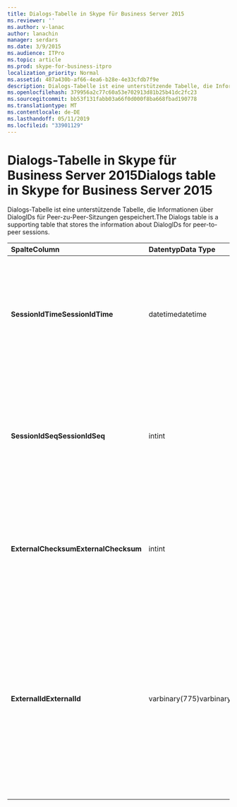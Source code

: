 ```yaml
---
title: Dialogs-Tabelle in Skype für Business Server 2015
ms.reviewer: ''
ms.author: v-lanac
author: lanachin
manager: serdars
ms.date: 3/9/2015
ms.audience: ITPro
ms.topic: article
ms.prod: skype-for-business-itpro
localization_priority: Normal
ms.assetid: 487a430b-af66-4ea6-b28e-4e33cfdb7f9e
description: Dialogs-Tabelle ist eine unterstützende Tabelle, die Informationen über DialogIDs für Peer-zu-Peer-Sitzungen gespeichert.
ms.openlocfilehash: 379956a2c77c60a53e702913d81b25b41dc2fc23
ms.sourcegitcommit: bb53f131fabb03a66f0d000f8ba668fbad190778
ms.translationtype: MT
ms.contentlocale: de-DE
ms.lasthandoff: 05/11/2019
ms.locfileid: "33901129"
---
```

# <a name="dialogs-table-in-skype-for-business-server-2015"></a><span data-ttu-id="c9b89-103">Dialogs-Tabelle in Skype für Business Server 2015</span><span class="sxs-lookup"><span data-stu-id="c9b89-103">Dialogs table in Skype for Business Server 2015</span></span>
 
<span data-ttu-id="c9b89-104">Dialogs-Tabelle ist eine unterstützende Tabelle, die Informationen über DialogIDs für Peer-zu-Peer-Sitzungen gespeichert.</span><span class="sxs-lookup"><span data-stu-id="c9b89-104">The Dialogs table is a supporting table that stores the information about DialogIDs for peer-to-peer sessions.</span></span>
  
|<span data-ttu-id="c9b89-105">**Spalte**</span><span class="sxs-lookup"><span data-stu-id="c9b89-105">**Column**</span></span>|<span data-ttu-id="c9b89-106">**Datentyp**</span><span class="sxs-lookup"><span data-stu-id="c9b89-106">**Data Type**</span></span>|<span data-ttu-id="c9b89-107">**Schlüssel/Index**</span><span class="sxs-lookup"><span data-stu-id="c9b89-107">**Key/Index**</span></span>|<span data-ttu-id="c9b89-108">**Details**</span><span class="sxs-lookup"><span data-stu-id="c9b89-108">**Details**</span></span>|
|:-----|:-----|:-----|:-----|
|<span data-ttu-id="c9b89-109">**SessionIdTime**</span><span class="sxs-lookup"><span data-stu-id="c9b89-109">**SessionIdTime**</span></span> <br/> |<span data-ttu-id="c9b89-110">datetime</span><span class="sxs-lookup"><span data-stu-id="c9b89-110">datetime</span></span>  <br/> |<span data-ttu-id="c9b89-111">Primary</span><span class="sxs-lookup"><span data-stu-id="c9b89-111">Primary</span></span>  <br/> |<span data-ttu-id="c9b89-112">Zeitpunkt der sitzungsanforderung; zusammen mit SessionIDSeq verwendet zur eindeutigen Identifizierung eine Sitzung.</span><span class="sxs-lookup"><span data-stu-id="c9b89-112">Time of session request; used in conjunction with SessionIDSeq to uniquely identify a session.</span></span>  <br/> |
|<span data-ttu-id="c9b89-113">**SessionIdSeq**</span><span class="sxs-lookup"><span data-stu-id="c9b89-113">**SessionIdSeq**</span></span> <br/> |<span data-ttu-id="c9b89-114">int</span><span class="sxs-lookup"><span data-stu-id="c9b89-114">int</span></span>  <br/> |<span data-ttu-id="c9b89-115">Primary</span><span class="sxs-lookup"><span data-stu-id="c9b89-115">Primary</span></span>  <br/> |<span data-ttu-id="c9b89-116">ID-Nummer, um die Sitzung zu identifizieren.</span><span class="sxs-lookup"><span data-stu-id="c9b89-116">ID number to identify the session.</span></span> <span data-ttu-id="c9b89-117">In Verbindung mit SessionIDTime verwendet, um eine Sitzung eindeutig zu identifizieren.</span><span class="sxs-lookup"><span data-stu-id="c9b89-117">Used in conjunction with SessionIDTime to uniquely identify a session.</span></span>  <br/> |
|<span data-ttu-id="c9b89-118">**ExternalChecksum**</span><span class="sxs-lookup"><span data-stu-id="c9b89-118">**ExternalChecksum**</span></span> <br/> |<span data-ttu-id="c9b89-119">int</span><span class="sxs-lookup"><span data-stu-id="c9b89-119">int</span></span>  <br/> | <br/> |<span data-ttu-id="c9b89-120">Prüfsumme der ExternalID.</span><span class="sxs-lookup"><span data-stu-id="c9b89-120">Checksum of the ExternalID.</span></span> <span data-ttu-id="c9b89-121">Dieses Feld wird verwendet, um die Datenbank Suchvorgänge zu beschleunigen.</span><span class="sxs-lookup"><span data-stu-id="c9b89-121">This field is used to increase the speed of database searches.</span></span>  <br/> |
|<span data-ttu-id="c9b89-122">**ExternalId**</span><span class="sxs-lookup"><span data-stu-id="c9b89-122">**ExternalId**</span></span> <br/> |<span data-ttu-id="c9b89-123">varbinary(775)</span><span class="sxs-lookup"><span data-stu-id="c9b89-123">varbinary(775)</span></span>  <br/> | <br/> |<span data-ttu-id="c9b89-124">SIP-Dialog-ID als binäre gespeichert.</span><span class="sxs-lookup"><span data-stu-id="c9b89-124">SIP dialog ID, stored as a binary.</span></span> <span data-ttu-id="c9b89-125">Das Format der Binärdatei ist:</span><span class="sxs-lookup"><span data-stu-id="c9b89-125">The format of the binary is:</span></span>  <br/> <span data-ttu-id="c9b89-126">Dialogfeld; aus Tag; -tag</span><span class="sxs-lookup"><span data-stu-id="c9b89-126">dialog;from-tag;to-tag</span></span>  <br/> <span data-ttu-id="c9b89-127">Diese Daten können mithilfe der folgenden Syntax in das Textformat konvertiert werden:</span><span class="sxs-lookup"><span data-stu-id="c9b89-127">This data can be converted to text format by using this syntax:</span></span>  <br/>  `cast(cast(ExternalId as varbinary(max)) as varchar(max))` <br/> |
   

